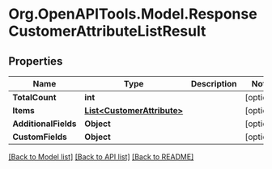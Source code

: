 # Org.OpenAPITools.Model.ResponseCustomerAttributeListResult

## Properties

Name | Type | Description | Notes
------------ | ------------- | ------------- | -------------
**TotalCount** | **int** |  | [optional] 
**Items** | [**List&lt;CustomerAttribute&gt;**](CustomerAttribute.md) |  | [optional] 
**AdditionalFields** | **Object** |  | [optional] 
**CustomFields** | **Object** |  | [optional] 

[[Back to Model list]](../README.md#documentation-for-models) [[Back to API list]](../README.md#documentation-for-api-endpoints) [[Back to README]](../README.md)

